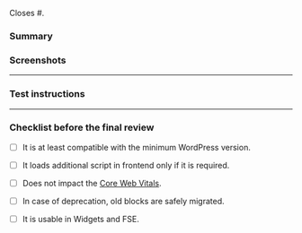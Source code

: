 <!-- Issues that this pull request closes. -->
Closes #.
<!-- Should look like this: `Closes #1, #2, #3.` . -->

### Summary
<!-- Please describe the changes you made. -->

### Screenshots <!-- if applicable -->

----

### Test instructions
<!-- Describe how this pull request can be tested. -->

<!--
#### Query
```javascript
new QueryQA().select('blocks').run()
```
-->

---- 

### Checklist before the final review

- [ ] It is at least compatible with the minimum WordPress version.
- [ ] It loads additional script in frontend only if it is required.
- [ ] Does not impact the [Core Web Vitals](https://web.dev/vitals/).
- [ ] In case of deprecation, old blocks are safely migrated.
- [ ] It is usable in Widgets and FSE.


